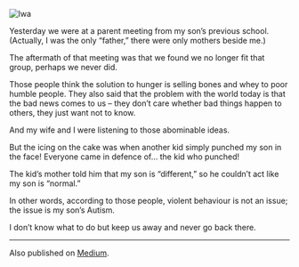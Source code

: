 ![Iwa](//cacilhas.cc/img/iwa.png)

Yesterday we were at a parent meeting from my son’s previous school. (Actually, I was the only “father,” there were only mothers beside me.)

The aftermath of that meeting was that we found we no longer fit that group, perhaps we never did.

Those people think the solution to hunger is selling bones and whey to poor humble people. They also said that the problem with the world today is that the bad news comes to us – they don’t care whether bad things happen to others, they just want not to know.

And my wife and I were listening to those abominable ideas.

But the icing on the cake was when another kid simply punched my son in the face! Everyone came in defence of… the kid who punched!

The kid’s mother told him that my son is “different,” so he couldn’t act like my son is “normal.”

In other words, according to those people, violent behaviour is not an issue; the issue is my son’s Autism.

I don’t know what to do but keep us away and never go back there.

* * *

Also published on [Medium](https://cacilhas.medium.com/we-dont-fit-9edf7584c29b).